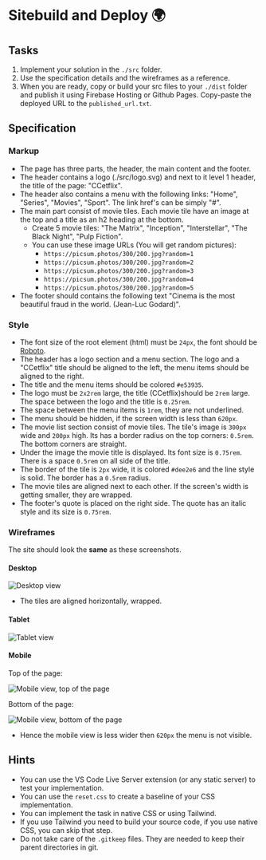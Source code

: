 # Sitebuild and Deploy 🌍

## Tasks

1. Implement your solution in the `./src` folder.
2. Use the specification details and the wireframes as a reference.
3. When you are ready, copy or build your src files to your `./dist` folder and publish it using Firebase Hosting or Github Pages. Copy-paste the deployed URL to the `published_url.txt`.

## Specification

### Markup

- The page has three parts, the header, the main content and the footer.
- The header contains a logo (./src/logo.svg) and next to it level 1 header, the title of the page: "CCetflix".
- The header also contains a menu with the following links: "Home", "Series", "Movies", "Sport". The link href's can be simply "#".
- The main part consist of movie tiles. Each movie tile have an image at the top and a title as an h2 heading at the bottom.
  - Create 5 movie tiles: "The Matrix", "Inception", "Interstellar", "The Black Night", "Pulp Fiction".
  - You can use these image URLs (You will get random pictures): 
    - `https://picsum.photos/300/200.jpg?random=1`
    - `https://picsum.photos/300/200.jpg?random=2`
    - `https://picsum.photos/300/200.jpg?random=3`
    - `https://picsum.photos/300/200.jpg?random=4`
    - `https://picsum.photos/300/200.jpg?random=5`
- The footer should contains the following text "Cinema is the most beautiful fraud in the world. (Jean-Luc Godard)".

### Style

- The font size of the root element (html) must be `24px`, the font should be [Roboto](https://fonts.google.com/specimen/Roboto).
- The header has a logo section and a menu section. The logo and a "CCetflix" title should be aligned to the left, the menu items should be aligned to the right. 
- The title and the menu items should be colored `#e53935`.
- The logo must be `2x2rem` large, the title (CCetflix)should be `2rem` large. The space between the logo and the title is `0.25rem`.
- The space between the menu items is `1rem`, they are not underlined.
- The menu should be hidden, if the screen width is less than `620px`.
- The movie list section consist of movie tiles. The tile's image is `300px` wide and `200px` high. Its has a border radius on the top corners: `0.5rem`. The bottom corners are straight.
- Under the image the movie title is displayed. Its font size is `0.75rem`. There is a space `0.5rem` on all side of the title. 
- The border of the tile is `2px` wide, it is colored `#dee2e6` and the line style is solid. The border has a `0.5rem` radius.
- The movie tiles are aligned next to each other. If the screen's width is getting smaller, they are wrapped.
- The footer's quote is placed on the right side. The quote has an italic style and its size is `0.75rem`.

### Wireframes

The site should look the **same** as these screenshots.

#### Desktop

![Desktop view](./desktop.png)

- The tiles are aligned horizontally, wrapped.

#### Tablet

![Tablet view](./tablet.png)

#### Mobile

Top of the page:

![Mobile view, top of the page](./mobile_top.png)

Bottom of the page:

![Mobile view, bottom of the page](./mobile_bottom.png)

- Hence the mobile view is less wider then `620px` the menu
is not visible.



## Hints

- You can use the VS Code Live Server extension (or any static server) to test your implementation.
- You can use the `reset.css` to create a baseline of your CSS implementation.
- You can implement the task in native CSS or using Tailwind.
- If you use Tailwind you need to build your source code, if you use native CSS, you can skip that step.
- Do not take care of the `.gitkeep` files. They are needed to keep their parent directories in git.
